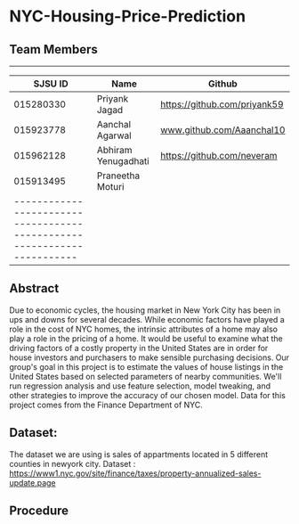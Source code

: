 # NYC-Housing-Price-Prediction

## Team Members
------------------------------------------------------------------------
|   SJSU ID    |         Name       |             Github               |
|--------------|--------------------|----------------------------------|
|  015280330   | Priyank Jagad      | https://github.com/priyank59     |
|  015923778   | Aanchal Agarwal    | www.github.com/Aaanchal10        |
|  015962128   | Abhiram Yenugadhati| https://github.com/neveram       |
|  015913495   | Praneetha Moturi   |                                  |
-----------------------------------------------------------------------|

## Abstract

Due to economic cycles, the housing market in New York City has been in ups and downs for several decades. While economic factors have played a role in the cost of NYC homes, the intrinsic attributes of a home may also play a role in the pricing of a home. It would be useful to examine what the driving factors of a costly property in the United States are in order for house investors and purchasers to make sensible purchasing decisions. Our group's goal in this project is to estimate the values of house listings in the United States based on selected parameters of nearby communities. We'll run regression analysis and use feature selection, model tweaking, and other strategies to improve the accuracy of our chosen model. Data for this project comes from the Finance Department of NYC. 

## Dataset:

The dataset we are using is sales of appartments located in  5 different counties in newyork city.
Dataset : https://www1.nyc.gov/site/finance/taxes/property-annualized-sales-update.page

## Procedure



